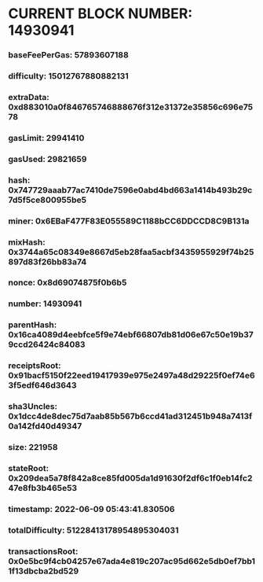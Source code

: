 # CURRENT BLOCK NUMBER: 14930941

### baseFeePerGas: 57893607188
### difficulty: 15012767880882131
### extraData: 0xd883010a0f846765746888676f312e31372e35856c696e7578
### gasLimit: 29941410
### gasUsed: 29821659
### hash: 0x747729aaab77ac7410de7596e0abd4bd663a1414b493b29c7d5f5ce800955be5
### miner: 0x6EBaF477F83E055589C1188bCC6DDCCD8C9B131a
### mixHash: 0x3744a65c08349e8667d5eb28faa5acbf3435955929f74b25897d83f26bb83a74
### nonce: 0x8d69074875f0b6b5
### number: 14930941
### parentHash: 0x16ca4089d4eebfce5f9e74ebf66807db81d06e67c50e19b379ccd26424c84083
### receiptsRoot: 0x91bacf5150f22eed19417939e975e2497a48d29225f0ef74e63f5edf646d3643
### sha3Uncles: 0x1dcc4de8dec75d7aab85b567b6ccd41ad312451b948a7413f0a142fd40d49347
### size: 221958
### stateRoot: 0x209dea5a78f842a8ce85fd005da1d91630f2df6c1f0eb14fc247e8fb3b465e53
### timestamp: 2022-06-09 05:43:41.830506
### totalDifficulty: 51228413178954895304031
### transactionsRoot: 0x0e5bc9f4cb04257e67ada4e819c207ac95d662e5db0ef7bb11f13dbcba2bd529

